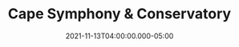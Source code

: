 ---
title: "Cape Symphony & Conservatory"
date: 2021-11-13T04:00:00.000-05:00
date2: 2021-11-14T04:00:00.000-05:00
place: Hyannis, MA
link: 
draft: yes
type: 'event'
---